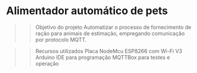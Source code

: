 # Alimentador automático de pets

>> Objetivo do projeto
Automatizar o processo de fornecimento de ração para animais de estimação, empregando comunicação por protocolo MQTT.

>> Recursos utilizados
Placa NodeMcu ESP8266 com Wi-Fi V3
Arduino IDE para programação
MQTTBox para testes e operação
